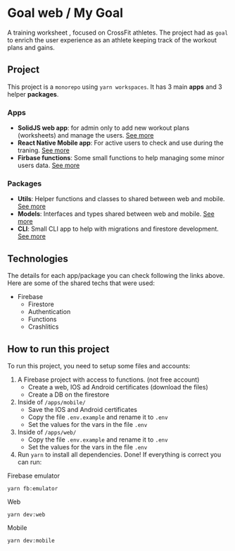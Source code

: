 # Goal web / My Goal
A training worksheet , focused on CrossFit athletes. The project had as `goal` to enrich the user experience as an athlete keeping track of the workout plans and gains.
## Project
This project is a `monorepo` using `yarn workspaces`. It has 3 main **apps** and 3 helper **packages**.
### Apps
- **SolidJS web app**:  for admin only to add new workout plans (worksheets) and manage the users. [See more](https://github.com/danielkv/my-goal/tree/main/apps/web)
- **React Native Mobile app**: For active users to check and use during the traning. [See more](https://github.com/danielkv/my-goal/tree/main/apps/mobile)
- **Firbase functions**: Some small functions to help managing some minor users data. [See more](https://github.com/danielkv/my-goal/tree/main/apps/functions) 
### Packages
- **Utils**: Helper functions and classes to shared between web and mobile. [See more](https://github.com/danielkv/my-goal/tree/main/packages/utils)
- **Models**: Interfaces and types shared between web and mobile. [See more](https://github.com/danielkv/my-goal/tree/main/packages/models)
- **CLI**: Small CLI app to help with migrations and firestore development. [See more](https://github.com/danielkv/my-goal/tree/main/packages/cli)
## Technologies
The details for each app/package you can check following the links above. Here are some of the shared techs that were used:
 - Firebase
	 - Firestore
	 - Authentication
	 - Functions
	 - Crashlitics
 ## How to run this project
To run this project, you need to setup some files and accounts:
1. A Firebase project with access to functions. (not free account)
	- Create a web, IOS ad Android certificates (download the files)
	- Create a DB on the firestore
2. Inside of `/apps/mobile/`
	- Save the IOS and Android certificates
	- Copy the file `.env.example` and rename it to `.env`
	- Set the values for the vars in the file `.env`
3. Inside of `/apps/web/`
	- Copy the file `.env.example` and rename it to `.env`
	- Set the values for the vars in the file `.env`
4. Run `yarn` to install all dependencies.
Done! If everything is correct you can run:

Firebase emulator
```
yarn fb:emulator
```
Web
```
yarn dev:web
```
Mobile
```
yarn dev:mobile
```
  

